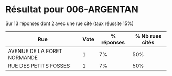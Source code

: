 # Résultat pour 006-ARGENTAN

Sur 13 réponses dont 2 avec une rue cité (taux réussite 15%)

| Rue | Vote | % réponses | % Nb rues cités|
|-----|------|------------|----------------|
| AVENUE DE LA FORET NORMANDE | 1 | 7% | 50%|
| RUE DES PETITS FOSSES | 1 | 7% | 50%|
